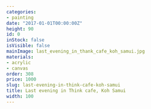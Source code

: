 ```yaml
---
categories:
- painting
date: "2017-01-01T00:00:00Z"
height: 90
id: 0
inStock: false
isVisible: false
mainImage: last_evening_in_thank_cafe_koh_samui.jpg
materials:
- acrylic
- canvas
order: 308
price: 1000
slug: last-evening-in-think-cafe-koh-samui
title: Last evening in Think cafe, Koh Samui
width: 100
---
```


